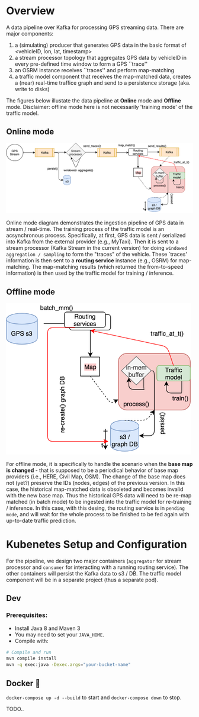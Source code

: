 # Overview
A data pipeline over Kafka for processing GPS streaming data. There are major components:
1. a (simulating) producer that generates GPS data in the basic format of <vehicleID, lon, lat, timestamp>
2. a stream processor topology that aggregates GPS data by vehicleID in every pre-defined time window to form a GPS ``trace''
3. an OSRM instance receives ``traces'' and perform map-matching
4. a traffic model component that receives the map-matched data, creates a (near) real-time traffice graph and send to a persistence storage (aka. write to disks)


The figures below illustate the data pipeline at **Online** mode and **Offline** mode. Disclaimer: offline mode here is not necessarily 'training mode' of 
the traffic model.

## Online mode
<img src="images/online_mode_dp.png"  alt = "Online mode" width="800">

Online mode diagram demonstrates the ingestion pipeline of GPS data in stream / real-time. The training process of the traffic model is an acsynchronous process. 
Specifically, at first, GPS data is sent / serialized into Kafka from the external provider (e.g., MyTaxi). Then it is sent to a stream processor (Kafka Stream 
in the current version) for doing `windowed aggregation / sampling` to form the "traces" of the vehicle. These `traces' information is then sent to a **routing 
service** instance (e.g., OSRM) for map-matching. The map-matching results (which returned the from-to-speed information) is then used by the traffic model for 
training / inference.

## Offline mode
<img src="images/offline_mode_dp.png"  alt = "Offline mode" width="500">


For offline mode, it is specifically to handle the scenario when the **base map is changed** - that is supposed to be a periodical behavior of base map providers 
(i.e., HERE, Civil Map, OSM). The change of the base map does not (yet?) preserve the IDs (nodes, edges) of the previous version. In this case, the historical 
map-matched data is obsoleted and becomes invalid with the new base map. Thus the historical GPS data will need to be re-map matched (in batch mode) to be ingested 
into the traffic model for re-training / inference. In this case, with this desing, the routing service 
is in `pending mode`, and will wait for the whole process to be finished to be fed again with up-to-date traffic prediction.


# Kubenetes Setup and Configuration

For the pipeline, we design two major containers (`aggregator` for stream processor and `consumer` for interacting with a running routing service). The other containers 
will persist the Kafka data to s3 / DB. The traffic model component will be in a separate project (thus a separate pod).


## Dev

### Prerequisites:

* Install Java 8 and Maven 3
* You may need to set your `JAVA_HOME`.
* Compile with:
```bash
# Compile and run
mvn compile install
mvn -q exec:java -Dexec.args="your-bucket-name"
```
 
    

## Docker 🐳

`docker-compose up -d --build` to start and `docker-compose down` to stop.




TODO..